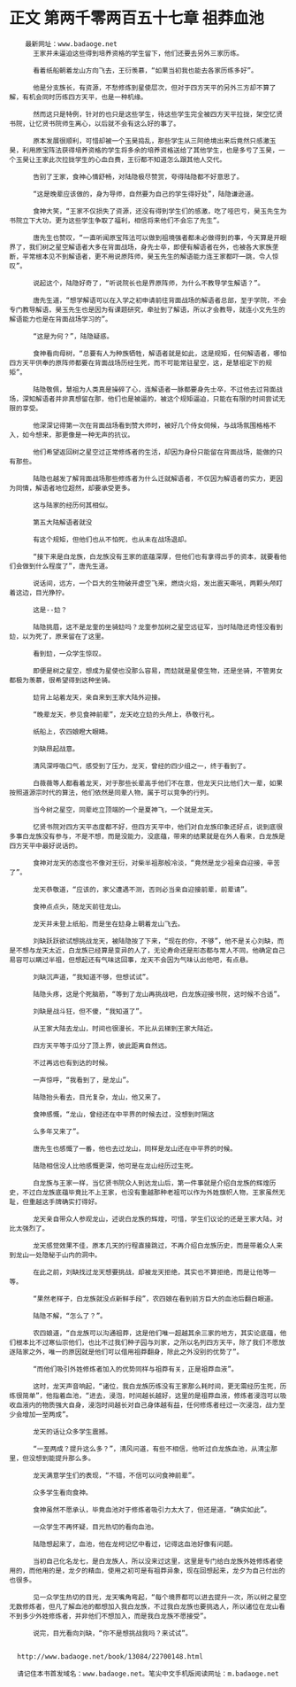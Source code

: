 # 正文 第两千零两百五十七章 祖莽血池
        最新网址：www.badaoge.net
          王家并未逼迫这些得到培养资格的学生留下，他们还要去另外三家历练。
      
          看着纸船朝着龙山方向飞去，王衍羡慕，“如果当初我也能去各家历练多好”。
      
          他是分支族长，有资源，不愁修炼到星使层次，但对于四方天平的另外三方却不算了解，有机会同时历练四方天平，也是一种机缘。
      
          然而这只是特例，针对的也只是这些学生，待这些学生完全被四方天平拉拢，架空忆贤书院，让忆贤书院师生离心，以后就不会有这么好的事了。
      
          原本发展很顺利，可惜却被一个玉昊捣乱，那些学生从三阿绝境出来后竟然只感激玉昊，利用原宝阵法获得培养资格的学生将多余的培养资格送给了其他学生，也是多亏了玉昊，一个玉昊让王家此次拉拢学生的心血白费，王衍都不知道怎么跟其他人交代。
      
          告别了王家，食神心情舒畅，对陆隐极尽赞赏，夸得陆隐都不好意思了。
      
          “这是晚辈应该做的，身为导师，自然要为自己的学生得好处”，陆隐谦逊道。
      
          食神大笑，“王家不仅损失了资源，还没有得到学生们的感激，吃了哑巴亏，昊玉先生为书院立下大功，更为这些学生争取了福利，相信将来他们不会忘了先生”。
      
          唐先生也赞叹，“一直听闻原宝阵法可以做到祖境强者都未必做得到的事，今天算是开眼界了，我们树之星空解语者大多在背面战场，身先士卒，即便有解语者在外，也被各大家族垄断，平常根本见不到解语者，更不用说原阵师，昊玉先生的解语能力连王家都吓一跳，令人惊叹”。
      
          说起这个，陆隐好奇了，“听说院长也是界原阵师，为什么不教导学生解语？”。
      
          唐先生道，“想学解语可以在入学之初申请前往背面战场的解语者总部，至于学院，不会专门教导解语，昊玉先生也是因为有课题研究，牵扯到了解语，所以才会教导，就连小文先生的解语能力也是在背面战场学习的”。
      
          “这是为何？”，陆隐疑惑。
      
          食神看向母树，“总要有人为种族牺牲，解语者就是如此，这是规矩，任何解语者，哪怕四方天平供奉的原阵师都要在背面战场历经生死，而不可能常驻星空，这，是慧祖定下的规矩”。
      
          陆隐敬佩，慧祖为人类真是操碎了心，连解语者一脉都要身先士卒，不过他去过背面战场，深知解语者并非真想留在那，他们也是被逼的，被这个规矩逼迫，只能在有限的时间尝试无限的享受。
      
          他深深记得第一次在背面战场看到赞大师时，被好几个侍女伺候，与战场氛围格格不入，如今想来，那更像是一种无声的抗议。
      
          他们希望返回树之星空过正常修炼者的生活，却因为身份只能留在背面战场，能做的只有那些。
      
          陆隐也越发了解背面战场那些修炼者为什么迁就解语者，不仅因为解语者的实力，更因为同情，解语者地位超然，却要承受更多。
      
          这与陆家的经历何其相似。
      
          第五大陆解语者就没
      
          有这个规矩，但他们也从不怕死，也从未在战场退却。
      
          “接下来是白龙族，白龙族没有王家的底蕴深厚，但他们也有拿得出手的资本，就要看他们会做到什么程度了”，唐先生道。
      
          说话间，远方，一个巨大的生物破开虚空飞来，燃烧火焰，发出震天嘶吼，两颗头颅盯着这边，目光狰狞。
      
          这是--攰？
      
          陆隐挑眉，这不是龙奎的坐骑攰吗？龙奎参加树之星空远征军，当时陆隐还奇怪没看到攰，以为死了，原来留在了这里。
      
          看到攰，一众学生惊叹。
      
          即便是树之星空，想成为星使也没那么容易，而攰就是星使生物，还是坐骑，不管男女都极为羡慕，很希望得到这种坐骑。
      
          攰背上站着龙天，亲自来到王家大陆外迎接。
      
          “晚辈龙天，参见食神前辈”，龙天屹立攰的头颅上，恭敬行礼。
      
          纸船上，农四娘瞪大眼睛。
      
          刘缺昂起战意。
      
          清风深呼吸口气，感受到了压力，龙天，曾经的四少组之一，终于看到了。
      
          白薇薇等人都看着龙天，对于那些长辈高手他们不在意，但龙天只比他们大一辈，如果按照道源宗时代的算法，他们依然是同辈人物，属于可以竞争的行列。
      
          当今树之星空，同辈屹立顶端的一个是夏神飞，一个就是龙天。
      
          忆贤书院对四方天平态度都不好，但四方天平中，他们对白龙族印象还好点，说到底很多事白龙族没有参与，不是不想，而是没能力，没底蕴，带来的结果就是在外人看来，白龙族是四方天平中最好说话的。
      
          食神对龙天的态度也不像对王衍，对柴半祖那般冷淡，“竟然是龙少祖亲自迎接，辛苦了”。
      
          龙天恭敬道，“应该的，家父遭遇不测，否则必当亲自迎接前辈，前辈请”。
      
          食神点点头，随龙天前往龙山。
      
          龙天并未登上纸船，而是坐在攰身上朝着龙山飞去。
      
          刘缺跃跃欲试想挑战龙天，被陆隐按了下来，“现在的你，不够”，他不是关心刘缺，而是不想与龙天太近，白龙族已经算是变异的人了，无论寿命还是形态都与常人不同，他确定自己易容可以瞒过半祖，但想起还有气味这回事，龙天不会因为气味认出他吧，有点悬。
      
          刘缺沉声道，“我知道不够，但想试试”。
      
          陆隐头疼，这是个死脑筋，“等到了龙山再挑战吧，白龙族迎接书院，这时候不合适”。
      
          刘缺是战斗狂，但不傻，“我知道了”。
      
          从王家大陆去龙山，时间也很漫长，不比从云梯到王家大陆近。
      
          四方天平等于瓜分了顶上界，彼此距离自然远。
      
          不过再远也有到达的时候。
      
          一声惊呼，“我看到了，是龙山”。
      
          陆隐抬头看去，目光复杂，龙山，他又来了。
      
          食神感慨，“龙山，曾经还在中平界的时候去过，没想到时隔这
      
          么多年又来了”。
      
          唐先生也感慨了一番，他也去过龙山，同样是龙山还在中平界的时候。
      
          陆隐相信没人比他感慨更深，他可是在龙山经历过生死。
      
          白龙族与王家一样，当忆贤书院众人到达龙山后，第一件事就是介绍白龙族的辉煌历史，不过白龙族底蕴毕竟比不上王家，也没有重越那种老祖可以作为外姓旗帜人物，王家虽然无耻，但重越这手牌确实打得好。
      
          龙天亲自带众人参观龙山，述说白龙族的辉煌，可惜，学生们议论的还是王家大陆，对比太强烈了。
      
          龙天感觉效果不佳，原本几天的行程直接跳过，不再介绍白龙族历史，而是带着众人来到龙山一处隐秘于山内的洞中。
      
          在此之前，刘缺找过龙天想要挑战，却被龙天拒绝，其实也不算拒绝，而是让他等一等。
      
          “果然老样子，白龙族就没点新鲜手段”，农四娘在看到前方巨大的血池后翻白眼道。
      
          陆隐不解，“怎么了？”。
      
          农四娘道，“白龙族可以沟通祖莽，这是他们唯一超越其余三家的地方，其实论底蕴，他们根本比不过寒仙宗他们，也比不过我们种子园与刘家，之所以名列四方天平，除了我们不愿放逐陆家之外，唯一的原因就是他们可以借用祖莽翻身，除此之外没别的优势了”。
      
          “而他们吸引外姓修炼者加入的优势同样与祖莽有关，正是祖莽血液”。
      
          这时，龙天声音响起，“诸位，我白龙族历练没有王家那么耗时间，更无需经历生死，历练很简单”，他指着血池，“进去，浸泡，时间越长越好，这里的是祖莽血液，修炼者浸泡可以吸收血液内的物质强大自身，浸泡时间越长对自己身体越有益，任何修炼者经过一次浸泡，战力至少会增加一至两成”。
      
          龙天的话让众多学生震撼。
      
          “一至两成？提升这么多？”，清风问道，有些不相信，他听过白龙族血池，从清尘那里，但没想到能提升那么多。
      
          龙天满意学生们的表现，“不错，不信可以问食神前辈”。
      
          众多学生看向食神。
      
          食神虽然不愿承认，毕竟血池对于修炼者吸引力太大了，但还是道，“确实如此”。
      
          一众学生不再怀疑，目光热切的看向血池。
      
          陆隐想起来了，血池，他在龙柯记忆中看过，记得这血池好像有问题。
      
          当初自己化名龙七，是白龙族人，所以没来过这里，这里是专门给白龙族外姓修炼者使用的，而他用的是，龙夕的精血，使用之初可是有祖莽异象，现在回想起来，龙夕为自己付出的也很多。
      
          见一众学生热切的目光，龙天嘴角弯起，“每个境界都可以进去提升一次，所以树之星空无数修炼者，但凡了解血池的都想加入我白龙族，不过我白龙族也要挑选人，所以诸位在龙山看不到多少外姓修炼者，并非他们不想加入，而是我白龙族不愿接受”。
      
          说完，目光看向刘缺，“你不是想挑战我吗？来试试”。
      
      
      http://www.badaoge.net/book/13084/22700148.html
      
      请记住本书首发域名：www.badaoge.net。笔尖中文手机版阅读网址：m.badaoge.net